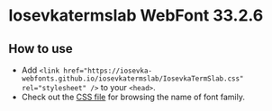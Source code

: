 # Iosevkatermslab WebFont 33.2.6

## How to use

- Add `<link href="https://iosevka-webfonts.github.io/iosevkatermslab/IosevkaTermSlab.css" rel="stylesheet" />` to your `<head>`.
- Check out the [CSS file](./IosevkaTermSlab.css) for browsing the name of font family.
